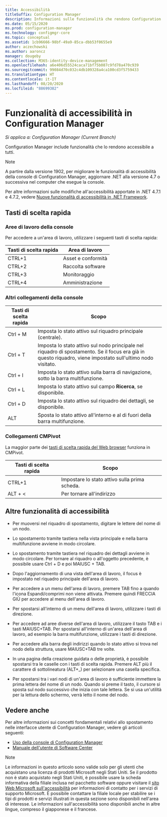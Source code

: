 ```yaml
---
title: Accessibilità
titleSuffix: Configuration Manager
description: Informazioni sulle funzionalità che rendono Configuration Manager accessibile a tutti.
ms.date: 05/15/2020
ms.prod: configuration-manager
ms.technology: configmgr-core
ms.topic: conceptual
ms.assetid: 1cb96666-98bf-49a9-85ca-dbb53f0655e9
author: aczechowski
ms.author: aaroncz
manager: dougeby
ms.collection: M365-identity-device-management
ms.openlocfilehash: a6e406d55524caca71bf75b087c9fd78a470c939
ms.sourcegitcommit: 99084d70c032c4db109328a4ca100cd3f5759433
ms.translationtype: HT
ms.contentlocale: it-IT
ms.lasthandoff: 08/20/2020
ms.locfileid: "88699382"
---
```

# <a name="accessibility-features-in-configuration-manager"></a>Funzionalità di accessibilità in Configuration Manager

*Si applica a: Configuration Manager (Current Branch)*


Configuration Manager include funzionalità che lo rendono accessibile a tutti.

> [!Note]  
> A partire dalla versione 1902, per migliorare le funzionalità di accessibilità della console di Configuration Manager, aggiornare .NET alla versione 4.7 o successiva nel computer che esegue la console. <!-- SCCMDocs-pr issue #3228 -->  
> 
> Per altre informazioni sulle modifiche all'accessibilità apportate in .NET 4.7.1 e 4.7.2, vedere [Nuove funzionalità di accessibilità in .NET Framework](/dotnet/framework/whats-new/whats-new-in-accessibility).  



## <a name="keyboard-shortcuts"></a>Tasti di scelta rapida

### <a name="console-workspaces"></a>Aree di lavoro della console

Per accedere a un'area di lavoro, utilizzare i seguenti tasti di scelta rapida:  

|Tasti di scelta rapida| Area di lavoro|
|--------|--------|  
|CTRL+1| Asset e conformità|
|CTRL+2|  Raccolta software|
|CTRL+3|  Monitoraggio|
|CTRL+4|  Amministrazione|


### <a name="other-console-shortcuts"></a>Altri collegamenti della console

|Tasti di scelta rapida|  Scopo|
|--------|--------|  
|Ctrl + M|Imposta lo stato attivo sul riquadro principale (centrale).|
|Ctrl + T|Imposta lo stato attivo sul nodo principale nel riquadro di spostamento. Se il focus era già in questo riquadro, viene impostato sull'ultimo nodo visitato.|
|Ctrl + I|Imposta lo stato attivo sulla barra di navigazione, sotto la barra multifunzione.|
|Ctrl + L|Imposta lo stato attivo sul campo **Ricerca**, se disponibile.|
|Ctrl + D|Imposta lo stato attivo sul riquadro dei dettagli, se disponibile.|
|ALT     |Sposta lo stato attivo all'interno e al di fuori della barra multifunzione.|

### <a name="cmpivot-shortcuts"></a><a name="bkmk_cmpshortcuts"></a> Collegamenti CMPivot

La maggior parte dei [tasti di scelta rapida del Web browser](https://support.microsoft.com/help/17456/windows-internet-explorer-ease-of-access-options) funziona in CMPivot.

|Tasti di scelta rapida|Scopo|
|--------|--------|  
|CTRL+1|Impostare lo stato attivo sulla prima scheda.|
|ALT + &lt;|Per tornare all'indirizzo|


## <a name="other-accessibility-features"></a>Altre funzionalità di accessibilità

- Per muoversi nel riquadro di spostamento, digitare le lettere del nome di un nodo.

- Lo spostamento tramite tastiera nella vista principale e nella barra multifunzione avviene in modo circolare.

- Lo spostamento tramite tastiera nel riquadro dei dettagli avviene in modo circolare. Per tornare al riquadro o all'oggetto precedente, è possibile usare Ctrl + D e poi MAIUSC + TAB.

- Dopo l'aggiornamento di una vista dell'area di lavoro, il focus è impostato nel riquadro principale dell'area di lavoro.

- Per accedere a un menu dell'area di lavoro, premere TAB fino a quando l'icona Espandi/comprimi non viene attivata. Premere quindi FRECCIA GIÙ per accedere al menu dell'area di lavoro.  

- Per spostarsi all'interno di un menu dell'area di lavoro, utilizzare i tasti di direzione.  

- Per accedere ad aree diverse dell'area di lavoro, utilizzare il tasto TAB e i tasti MAIUSC+TAB. Per spostarsi all'interno di un'area dell'area di lavoro, ad esempio la barra multifunzione, utilizzare i tasti di direzione.  

- Per accedere alla barra degli indirizzi quando lo stato attivo si trova nel nodo della struttura, usare MAIUSC+TAB tre volte.  

- In una pagina della creazione guidata o delle proprietà, è possibile spostarsi tra le caselle con i tasti di scelta rapida. Premere ALT più il carattere di sottolineatura (ALT+_) per selezionare una casella specifica.     

- Per spostarsi tra i vari nodi di un'area di lavoro è sufficiente immettere la prima lettera del nome di un nodo. Quando si preme il tasto, il cursore si sposta sul nodo successivo che inizia con tale lettera. Se si usa un'utilità per la lettura dello schermo, verrà letto il nome del nodo.



## <a name="see-also"></a>Vedere anche

Per altre informazioni sui concetti fondamentali relativi allo spostamento nelle interfacce utente di Configuration Manager, vedere gli articoli seguenti:
- [Uso della console di Configuration Manager](../servers/manage/admin-console.md)
- [Manuale dell'utente di Software Center](software-center.md)

> [!NOTE]  
> Le informazioni in questo articolo sono valide solo per gli utenti che acquistano una licenza di prodotti Microsoft negli Stati Uniti. Se il prodotto non è stato acquistato negli Stati Uniti, è possibile usare la scheda informativa della filiale inclusa nel pacchetto software oppure visitare il [sito Web Microsoft sull'accessibilità](https://www.microsoft.com/accessibility/) per informazioni di contatto per i servizi di supporto Microsoft. È possibile contattare la filiale locale per stabilire se i tipi di prodotti e servizi illustrati in questa sezione sono disponibili nell'area di interesse. Le informazioni sull'accessibilità sono disponibili anche in altre lingue, compreso il giapponese e il francese.